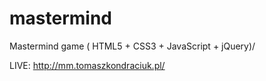 # mastermind
Mastermind game ( HTML5 + CSS3 + JavaScript + jQuery)/

LIVE: http://mm.tomaszkondraciuk.pl/
